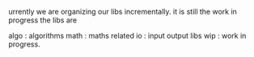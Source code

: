 urrently we are organizing our libs incrementally. it is still the work in progress
 the libs are 

 algo : algorithms
 math : maths related
 io   : input output libs
 wip  : work in progress.
